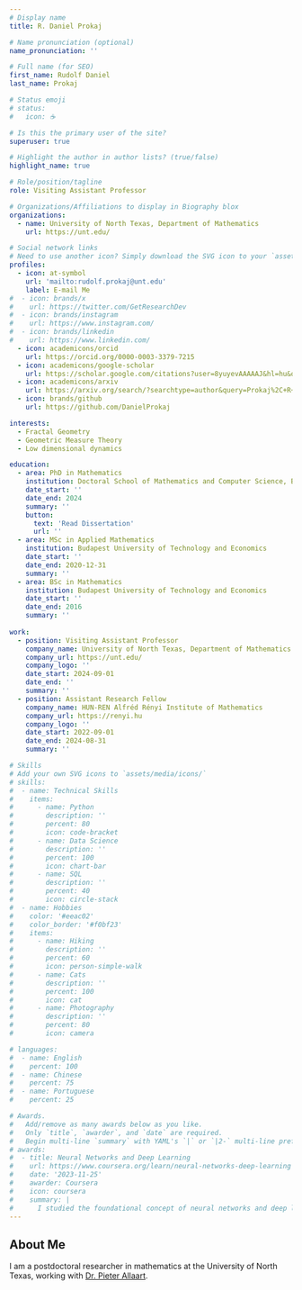 ```yaml
---
# Display name
title: R. Daniel Prokaj

# Name pronunciation (optional)
name_pronunciation: ''

# Full name (for SEO)
first_name: Rudolf Daniel
last_name: Prokaj

# Status emoji
# status:
#   icon: ☕️

# Is this the primary user of the site?
superuser: true

# Highlight the author in author lists? (true/false)
highlight_name: true

# Role/position/tagline
role: Visiting Assistant Professor

# Organizations/Affiliations to display in Biography blox
organizations:
  - name: University of North Texas, Department of Mathematics
    url: https://unt.edu/

# Social network links
# Need to use another icon? Simply download the SVG icon to your `assets/media/icons/` folder.
profiles:
  - icon: at-symbol
    url: 'mailto:rudolf.prokaj@unt.edu'
    label: E-mail Me
#  - icon: brands/x
#    url: https://twitter.com/GetResearchDev
#  - icon: brands/instagram
#    url: https://www.instagram.com/
#  - icon: brands/linkedin
#    url: https://www.linkedin.com/
  - icon: academicons/orcid
    url: https://orcid.org/0000-0003-3379-7215
  - icon: academicons/google-scholar
    url: https://scholar.google.com/citations?user=8yuyevAAAAAJ&hl=hu&oi=ao
  - icon: academicons/arxiv
    url: https://arxiv.org/search/?searchtype=author&query=Prokaj%2C+R+D
  - icon: brands/github
    url: https://github.com/DanielProkaj

interests:
  - Fractal Geometry
  - Geometric Measure Theory
  - Low dimensional dynamics

education:
  - area: PhD in Mathematics
    institution: Doctoral School of Mathematics and Computer Science, BME
    date_start: ''
    date_end: 2024
    summary: ''
    button:
      text: 'Read Dissertation'
      url: ''
  - area: MSc in Applied Mathematics
    institution: Budapest University of Technology and Economics
    date_start: ''
    date_end: 2020-12-31
    summary: ''
  - area: BSc in Mathematics
    institution: Budapest University of Technology and Economics
    date_start: ''
    date_end: 2016
    summary: ''
    
work:
  - position: Visiting Assistant Professor
    company_name: University of North Texas, Department of Mathematics
    company_url: https://unt.edu/
    company_logo: ''
    date_start: 2024-09-01
    date_end: ''
    summary: ''
  - position: Assistant Research Fellow
    company_name: HUN-REN Alfréd Rényi Institute of Mathematics
    company_url: https://renyi.hu
    company_logo: ''
    date_start: 2022-09-01
    date_end: 2024-08-31
    summary: ''

# Skills
# Add your own SVG icons to `assets/media/icons/`
# skills:
#  - name: Technical Skills
#    items:
#      - name: Python
#        description: ''
#        percent: 80
#        icon: code-bracket
#      - name: Data Science
#        description: ''
#        percent: 100
#        icon: chart-bar
#      - name: SQL
#        description: ''
#        percent: 40
#        icon: circle-stack
#  - name: Hobbies
#    color: '#eeac02'
#    color_border: '#f0bf23'
#    items:
#      - name: Hiking
#        description: ''
#        percent: 60
#        icon: person-simple-walk
#      - name: Cats
#        description: ''
#        percent: 100
#        icon: cat
#      - name: Photography
#        description: ''
#        percent: 80
#        icon: camera

# languages:
#  - name: English
#    percent: 100
#  - name: Chinese
#    percent: 75
#  - name: Portuguese
#    percent: 25

# Awards.
#   Add/remove as many awards below as you like.
#   Only `title`, `awarder`, and `date` are required.
#   Begin multi-line `summary` with YAML's `|` or `|2-` multi-line prefix and indent 2 spaces below.
# awards:
#  - title: Neural Networks and Deep Learning
#    url: https://www.coursera.org/learn/neural-networks-deep-learning
#    date: '2023-11-25'
#    awarder: Coursera
#    icon: coursera
#    summary: |
#      I studied the foundational concept of neural networks and deep learning. By the end, I was familiar with the significant technological trends driving the rise of deep learning; build, train, and apply fully connected deep neural networks; implement efficient (vectorized) neural networks; identify key parameters in a neural network’s architecture; and apply deep learning to your own applications.
---
```


## About Me

I am a postdoctoral researcher in mathematics at the University of North Texas, working with [Dr. Pieter Allaart](https://sites.math.unt.edu/~allaart/). 

